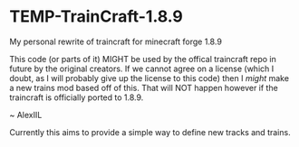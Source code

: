 # TEMP-TrainCraft-1.8.9
My personal rewrite of traincraft for minecraft forge 1.8.9

This code (or parts of it) MIGHT be used by the offical traincraft repo in future by the original creators. If we cannot agree on a license (which I doubt, as I will probably give up the license to this code) then I *might* make a new trains mod based off of this. That will NOT happen however if the traincraft is officially ported to 1.8.9.

 ~ AlexIIL

Currently this aims to provide a simple way to define new tracks and trains.
